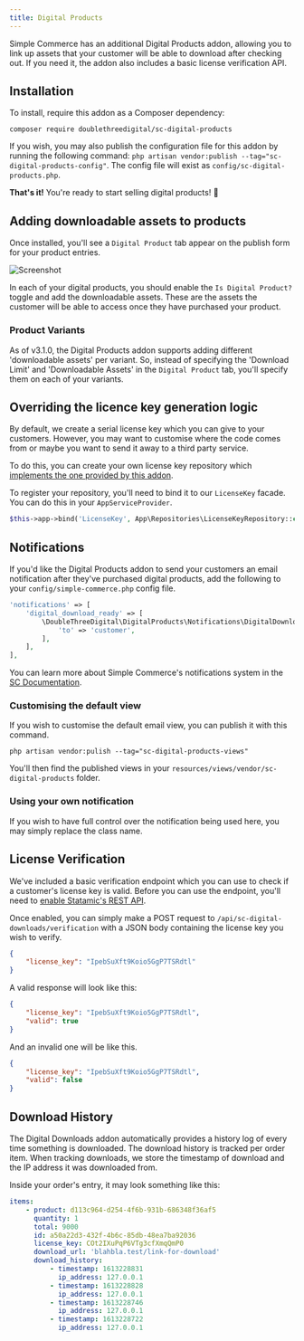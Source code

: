 ```yaml
---
title: Digital Products
---
```


Simple Commerce has an additional Digital Products addon, allowing you to link up assets that your customer will be able to download after checking out. If you need it, the addon also includes a basic license verification API.

## Installation

To install, require this addon as a Composer dependency:

```
composer require doublethreedigital/sc-digital-products
```

If you wish, you may also publish the configuration file for this addon by running the following command: `php artisan vendor:publish --tag="sc-digital-products-config"`. The config file will exist as `config/sc-digital-products.php`.

**That's it!** You're ready to start selling digital products! 🎉

## Adding downloadable assets to products

Once installed, you'll see a `Digital Product` tab appear on the publish form for your product entries.

![Screenshot](https://raw.githubusercontent.com/duncanmcclean/sc-digital-products/master/publish-form.png)

In each of your digital products, you should enable the `Is Digital Product?` toggle and add the downloadable assets. These are the assets the customer will be able to access once they have purchased your product.

### Product Variants

As of v3.1.0, the Digital Products addon supports adding different 'downloadable assets' per variant. So, instead of specifying the 'Download Limit' and 'Downloadable Assets' in the `Digital Product` tab, you'll specify them on each of your variants.

## Overriding the licence key generation logic

By default, we create a serial license key which you can give to your customers. However, you may want to customise where the code comes from or maybe you want to send it away to a third party service.

To do this, you can create your own license key repository which [implements the one provided by this addon](https://github.com/doublethreedigital/sc-digital-products/blob/master/src/Contracts/LicenseKeyRepository.php).

To register your repository, you'll need to bind it to our `LicenseKey` facade. You can do this in your `AppServiceProvider`.

```php
$this->app->bind('LicenseKey', App\Repositories\LicenseKeyRepository::class);
```

## Notifications

If you'd like the Digital Products addon to send your customers an email notification after they've purchased digital products, add the following to your `config/simple-commerce.php` config file.

```php
'notifications' => [
    'digital_download_ready' => [
        \DoubleThreeDigital\DigitalProducts\Notifications\DigitalDownloadsNotification::class => [
            'to' => 'customer',
        ],
    ],
],
```

You can learn more about Simple Commerce's notifications system in the [SC Documentation](https://simple-commerce.duncanmcclean.com/notifications).

### Customising the default view

If you wish to customise the default email view, you can publish it with this command.

```
php artisan vendor:pulish --tag="sc-digital-products-views"
```

You'll then find the published views in your `resources/views/vendor/sc-digital-products` folder.

### Using your own notification

If you wish to have full control over the notification being used here, you may simply replace the class name.

## License Verification

We've included a basic verification endpoint which you can use to check if a customer's license key is valid. Before you can use the endpoint, you'll need to [enable Statamic's REST API](https://statamic.dev/rest-api#enable-the-api).

Once enabled, you can simply make a POST request to `/api/sc-digital-downloads/verification` with a JSON body containing the license key you wish to verify.

```json
{
    "license_key": "IpebSuXft9Koio5GgP7TSRdtl"
}
```

A valid response will look like this:

```json
{
    "license_key": "IpebSuXft9Koio5GgP7TSRdtl",
    "valid": true
}
```

And an invalid one will be like this.

```json
{
    "license_key": "IpebSuXft9Koio5GgP7TSRdtl",
    "valid": false
}
```

## Download History

The Digital Downloads addon automatically provides a history log of every time something is downloaded. The download history is tracked per order item. When tracking downloads, we store the timestamp of download and the IP address it was downloaded from.

Inside your order's entry, it may look something like this:

```yaml
items:
    - product: d113c964-d254-4f6b-931b-686348f36af5
      quantity: 1
      total: 9000
      id: a50a22d3-432f-4b6c-85db-48ea7ba92036
      license_key: COt2IXuPqP6VTg3cfXmqQmP0
      download_url: 'blahbla.test/link-for-download'
      download_history:
          - timestamp: 1613228831
            ip_address: 127.0.0.1
          - timestamp: 1613228828
            ip_address: 127.0.0.1
          - timestamp: 1613228746
            ip_address: 127.0.0.1
          - timestamp: 1613228722
            ip_address: 127.0.0.1
```
